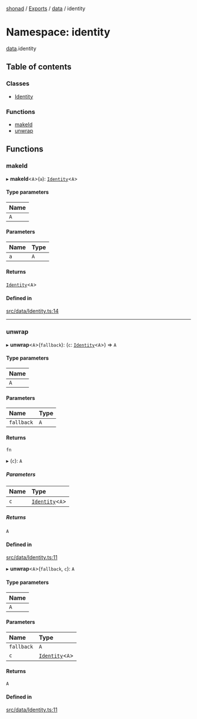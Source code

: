 [shonad](../README.md) / [Exports](../modules.md) / [data](data.md) / identity

# Namespace: identity

[data](data.md).identity

## Table of contents

### Classes

- [Identity](../classes/data.identity.Identity.md)

### Functions

- [makeId](data.identity.md#makeid)
- [unwrap](data.identity.md#unwrap)

## Functions

### makeId

▸ **makeId**<`A`\>(`a`): [`Identity`](../classes/data.identity.Identity.md)<`A`\>

#### Type parameters

| Name |
| :------ |
| `A` |

#### Parameters

| Name | Type |
| :------ | :------ |
| `a` | `A` |

#### Returns

[`Identity`](../classes/data.identity.Identity.md)<`A`\>

#### Defined in

[src/data/Identity.ts:14](https://github.com/jonlaing/shonad/blob/1b075e8/src/data/Identity.ts#L14)

___

### unwrap

▸ **unwrap**<`A`\>(`fallback`): (`c`: [`Identity`](../classes/data.identity.Identity.md)<`A`\>) => `A`

#### Type parameters

| Name |
| :------ |
| `A` |

#### Parameters

| Name | Type |
| :------ | :------ |
| `fallback` | `A` |

#### Returns

`fn`

▸ (`c`): `A`

##### Parameters

| Name | Type |
| :------ | :------ |
| `c` | [`Identity`](../classes/data.identity.Identity.md)<`A`\> |

##### Returns

`A`

#### Defined in

[src/data/Identity.ts:11](https://github.com/jonlaing/shonad/blob/1b075e8/src/data/Identity.ts#L11)

▸ **unwrap**<`A`\>(`fallback`, `c`): `A`

#### Type parameters

| Name |
| :------ |
| `A` |

#### Parameters

| Name | Type |
| :------ | :------ |
| `fallback` | `A` |
| `c` | [`Identity`](../classes/data.identity.Identity.md)<`A`\> |

#### Returns

`A`

#### Defined in

[src/data/Identity.ts:11](https://github.com/jonlaing/shonad/blob/1b075e8/src/data/Identity.ts#L11)

